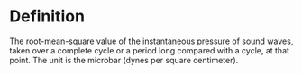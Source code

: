 # Definition

The root-mean-square value of the instantaneous pressure of sound waves,
taken over a complete cycle or a period long compared with a cycle, at
that point. The unit is the microbar (dynes per square centimeter).
